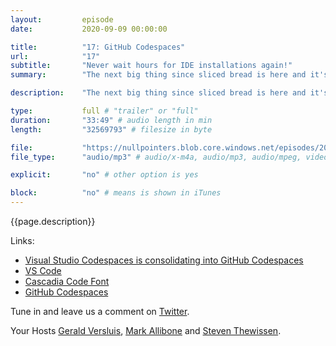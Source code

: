 ```yaml
---
layout:         episode
date: 			2020-09-09 00:00:00

title: 			"17: GitHub Codespaces"
url:            "17"
subtitle: 		"Never wait hours for IDE installations again!"
summary: 		"The next big thing since sliced bread is here and it's called GitHub Codespaces. With Codespaces, you can go from looking at a bug to contributing to the repo in a matter of minutes. Or how about onboarding a new colleague? Hours looking at installers to get the right workloads? No more! With Codespaces you can get to a successful build before your first coffee is done. Learn all about it in this episode."

description: 	"The next big thing since sliced bread is here and it's called GitHub Codespaces. With Codespaces, you can go from looking at a bug to contributing to the repo in a matter of minutes. Or how about onboarding a new colleague? Hours looking at installers to get the right workloads? No more! With Codespaces you can get to a successful build before your first coffee is done. Learn all about it in this episode."

type:			full # "trailer" or "full"
duration: 		"33:49" # audio length in min
length: 		"32569793" # filesize in byte

file: 			"https://nullpointers.blob.core.windows.net/episodes/20200909_Codespaces.mp3"
file_type: 		"audio/mp3" # audio/x-m4a, audio/mp3, audio/mpeg, video/quicktime, video/mp4, video/x-m4v, application/pdf, and document/x-epub

explicit: 		"no" # other option is yes

block: 			"no" # means is shown in iTunes
---
```


{{page.description}}

Links:

- [Visual Studio Codespaces is consolidating into GitHub Codespaces](https://devblogs.microsoft.com/visualstudio/visual-studio-codespaces-is-consolidating-into-github-codespaces/)
- [VS Code](https://code.visualstudio.com/)
- [Cascadia Code Font](https://github.com/microsoft/cascadia-code)
- [GitHub Codespaces](https://github.com/features/codespaces)

Tune in and leave us a comment on [Twitter](https://twitter.com/nullpointersio).

Your Hosts [Gerald Versluis](https://twitter.com/jfversluis), [Mark Allibone](https://twitter.com/mallibone) and [Steven Thewissen](https://twitter.com/devnl).
